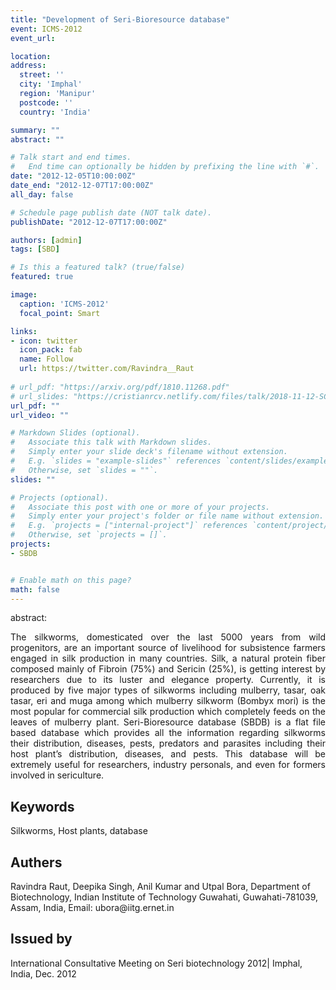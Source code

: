 ```yaml
---
title: "Development of Seri-Bioresource database"
event: ICMS-2012
event_url: 

location:
address:
  street: ''
  city: 'Imphal'
  region: 'Manipur'
  postcode: ''
  country: 'India'

summary: ""
abstract: ""

# Talk start and end times.
#   End time can optionally be hidden by prefixing the line with `#`.
date: "2012-12-05T10:00:00Z"
date_end: "2012-12-07T17:00:00Z"
all_day: false

# Schedule page publish date (NOT talk date).
publishDate: "2012-12-07T17:00:00Z"

authors: [admin]
tags: [SBD]

# Is this a featured talk? (true/false)
featured: true

image:
  caption: 'ICMS-2012'
  focal_point: Smart

links:
- icon: twitter
  icon_pack: fab
  name: Follow
  url: https://twitter.com/Ravindra__Raut
  
# url_pdf: "https://arxiv.org/pdf/1810.11268.pdf"
# url_slides: "https://cristianrcv.netlify.com/files/talk/2018-11-12-SC18-autoparallel-presentation.pdf"
url_pdf: ""
url_video: ""

# Markdown Slides (optional).
#   Associate this talk with Markdown slides.
#   Simply enter your slide deck's filename without extension.
#   E.g. `slides = "example-slides"` references `content/slides/example-slides.md`.
#   Otherwise, set `slides = ""`.
slides: ""

# Projects (optional).
#   Associate this post with one or more of your projects.
#   Simply enter your project's folder or file name without extension.
#   E.g. `projects = ["internal-project"]` references `content/project/deep-learning/index.md`.
#   Otherwise, set `projects = []`.
projects:
- SBDB


# Enable math on this page?
math: false
---
```

abstract:<p style='text-align: justify;'>The silkworms, domesticated over the last 5000 years from wild progenitors, are an
important source of livelihood for subsistence farmers engaged in silk production in many
countries. Silk, a natural protein fiber composed mainly of Fibroin (75%) and Sericin (25%),
is getting interest by researchers due to its luster and elegance property. Currently, it is
produced by five major types of silkworms including mulberry, tasar, oak tasar, eri and muga
among which mulberry silkworm (Bombyx mori) is the most popular for commercial silk
production which completely feeds on the leaves of mulberry plant. Seri-Bioresource
database (SBDB) is a flat file based database which provides all the information regarding
silkworms their distribution, diseases, pests, predators and parasites including their host
plant’s distribution, diseases, and pests. This database will be extremely useful for
researchers, industry personals, and even for formers involved in sericulture.</p>

<h2>Keywords</h2>
Silkworms, Host plants, database

<h2>Authers</h2>
Ravindra Raut, Deepika Singh, Anil Kumar and Utpal Bora, Department of Biotechnology, Indian Institute of Technology Guwahati, Guwahati-781039, Assam, India, Email: ubora@iitg.ernet.in

<h2>Issued by</h2>

International Consultative Meeting on Seri biotechnology 2012| Imphal, India, Dec. 2012



